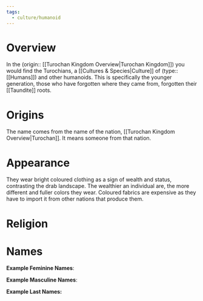 ```yaml
---
tags:
  - culture/humanoid
---
```

# Overview
In the (origin:: [[Turochan Kingdom Overview|Turochan Kingdom]]) you would find the Turochians, a [[Cultures & Species|Culture]] of (type:: [[Humans]]) and other humanoids. This is specifically the younger generation, those who have forgotten where they came from, forgotten their [[Taundite]] roots.
# Origins
The name comes from the name of the nation, [[Turochan Kingdom Overview|Turochan]]. It means someone from that nation.
# Appearance
They wear bright coloured clothing as a sign of wealth and status, contrasting the drab landscape. The wealthier an individual are, the more different and fuller colors they wear. Coloured fabrics are expensive as they have to import it from other nations that produce them.
# Religion
# Names
**Example Feminine Names**:

**Example Masculine Names**:

**Example Last Names:**